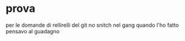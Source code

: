 # prova
per le domande di rellirelli del git no snitch nel gang
quando l'ho fatto pensavo al guadagno 
